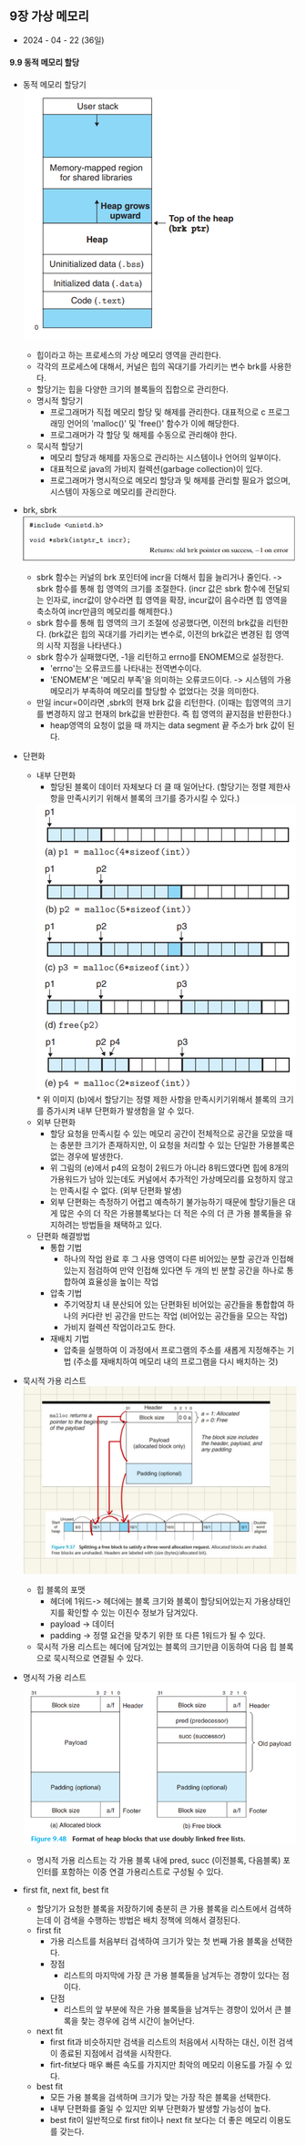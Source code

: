 ## 9장 가상 메모리

- 2024 - 04 - 22 (36일)    

#### 9.9 동적 메모리 할당   

* 동적 메모리 할당기   
    <img src="./img/image2.png">   

    * 힙이라고 하는 프로세스의 가상 메모리 영역을 관리한다.  
    * 각각의 프로세스에 대해서, 커널은 힙의 꼭대기를 가리키는 변수 brk를 사용한다.    
    * 할당기는 힙을 다양한 크기의 블록들의 집합으로 관리한다.   
    * 명시적 할당기   
        * 프로그래머가 직접 메모리 할당 및 해제를 관리한다. 대표적으로 c 프로그래밍 언어의 'malloc()' 및 'free()' 함수가 이에 해당한다.   
        * 프로그래머가 각 할당 및 해제를 수동으로 관리해야 한다.    
    * 묵시적 할당기   
        * 메모리 할당과 해제를 자동으로 관리하는 시스템이나 언어의 일부이다.   
        * 대표적으로 java의 가비지 컬렉션(garbage collection)이 있다.   
        *  프로그래머가 명시적으로 메모리 할당과 및 해제를 관리할 필요가 없으며, 시스템이 자동으로 메모리를 관리한다.   

* brk, sbrk   
    <img src="./img/image3.png">   

    * sbrk 함수는 커널의 brk 포인터에 incr을 더해서 힙을 늘리거나 줄인다.  -> sbrk 함수를 통해 힙 영역의 크기를 조절한다. (incr 값은 sbrk 함수에 전달되는 인자로, incr값이 양수라면 힙 영역을 확장, incur값이 음수라면 힙 영역을 축소하여 incr만큼의 메모리를 해제한다.)
    * sbrk 함수를 통해 힙 영역의 크기 조절에 성공했다면, 이전의 brk값을 리턴한다. (brk값은 힙의 꼭대기를 가리키는 변수로, 이전의 brk값은 변경된 힙 영역의 시작 지점을 나타낸다.)   
    * sbrk 함수가 실패했다면, -1을 리턴하고 errno를 ENOMEM으로 설정한다.   
        * 'errno'는 오류코드를 나타내는 전역변수이다.   
        * 'ENOMEM'은 '메모리 부족'을 의미하는 오류코드이다. -> 시스템의 가용 메모리가 부족하여 메모리를 할당할 수 없었다는 것을 의미한다.   
    * 만일 incur=0이라면 ,sbrk의 현재 brk 값을 리턴한다. (이때는 힙영역의 크기를 변경하지 않고 현재의 brk값을 반환한다. 즉 힙 영역의 끝지점을 반환한다.)   
        * heap영역의 요청이 없을 때 까지는 data segment 끝 주소가 brk 값이 된다.     

* 단편화   
    * 내부 단편화   
        * 할당된 블록이 데이터 자체보다 더 클 때 일어난다. (할당기는 정렬 제한사항을 만족시키기 위해서 블록의 크기를 증가시킬 수 있다.)     
        <img src="./img/image1.png">    
        * 위 이미지 (b)에서 할당기는 정렬 제한 사항을 만족시키기위해서 블록의 크기를 증가시켜 내부 단편화가 발생함을 알 수 있다.   
    * 외부 단편화   
        * 할당 요청을 만족시킬 수 있는 메모리 공간이 전체적으로 공간을 모았을 때는 충분한 크기가 존재하지만, 이 요청을 처리할 수 있는 단일한 가용블록은 없는 경우에 발생한다.  
        * 위 그림의 (e)에서 p4의 요청이 2워드가 아니라 8워드였다면 힙에 8개의 가용워드가 남아 있는데도 커널에서 추가적인 가상메모리를 요청하지 않고는 만족시킬 수 없다. (외부 단편화 발생)   
        * 외부 단편화는 측정하기 어렵고 예측하기 불가능하기 때문에 할당기들은 대게 많은 수의 더 작은 가용블록보다는 더 적은 수의 더 큰 가용 블록들을 유지하려는 방법들을 채택하고 있다. 
    * 단편화 해결방법  
        * 통합 기법   
            * 하나의 작업 완료 후 그 사용 영역이 다른 비어있는 분할 공간과 인접해 있는지 점검하여 만약 인접해 있다면 두 개의 빈 분할 공간을 하나로 통합하여 효율성을 높이는 작업   
        * 압축 기법    
            * 주기억장치 내 분산되어 있는 단편화된 비어있는 공간들을 통합합여 하나의 커다란 빈 공간을 만드는 작업  (비어있는 공간들을 모으는 작업)     
            * 가비지 컬렉션 작업이라고도 한다.  
        * 재배치 기법   
            * 압축을 실행하여 이 과정에서 프로그램의 주소를 새롭게 지정해주는 기법 (주소를 재배치하여 메모리 내의 프로그램을 다시 배치하는 것)   

* 묵시적 가용 리스트        
    <img src="./img/image4.jpg">  

    * 힙 블록의 포맷   
        * 헤더에 1워드-> 헤더에는 블록 크기와 블록이 할당되어있는지 가용상태인지를 확인할 수 있는 이진수 정보가 담겨있다.  
        * payload -> 데이터  
        * padding -> 정렬 요건을 맞추기 위한 또 다른 1워드가 될 수 있다.  
    * 묵시적 가용 리스트는 헤더에 담겨있는 블록의 크기만큼 이동하여 다음 힙 블록으로 묵시적으로 연결될 수 있다.   

* 명시적 가용 리스트   
    <img src="./img/image5.png">  

    * 명시적 가용 리스트는 각 가용 블록 내에 pred, succ (이전블록, 다음블록) 포인터를 포함하는 이중 연결 가용리스트로 구성될 수 있다.  

* first fit, next fit, best fit   
    * 할당기가 요청한 블록을 저장하기에 충분히 큰 가용 블록을 리스트에서 검색하는데 이 검색을 수행하는 방법은 배치 정책에 의해서 결정된다.   
    * first fit   
        * 가용 리스트를 처음부터 검색하여 크기가 맞는 첫 번째 가용 블록을 선택한다.   
        * 장점   
            * 리스트의 마지막에 가장 큰 가용 블록들을 남겨두는 경향이 있다는 점이다.   
        * 단점      
            * 리스트의 앞 부분에 작은 가용 블록들을 남겨두는 경향이 있어서 큰 블록을 찾는 경우에 검색 시간이 늘어난다.   
    * next fit  
        * first fit과 비슷하지만 검색을 리스트의 처음에서 시작하는 대신, 이전 검색이 종료된 지점에서 검색을 시작한다.     
        * firt-fit보다 매우 빠른 속도를 가지지만 최악의 메모리 이용도를 가질 수 있다.    
    * best fit   
        * 모든 가용 블록을 검색하며 크기가 맞는 가장 작은 블록을 선택한다.  
        * 내부 단편화를 줄일 수 있지만 외부 단편화가 발생할 가능성이 높다.   
        * best fit이 일반적으로 first fit이나 next fit 보다는 더 좋은 메모리 이용도를 갖는다.   
